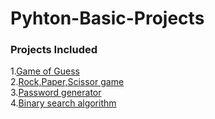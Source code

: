 # Pyhton-Basic-Projects
### Projects Included
1.[Game of Guess](https://github.com/AasaiAlangaram/Python-Basic-Projects/blob/master/Python%20Basic%20Projects.ipynb)\
2.[Rock,Paper,Scissor game](https://github.com/AasaiAlangaram/Python-Basic-Projects/blob/master/Python%20Basic%20Projects.ipynb)\
3.[Password generator](https://github.com/AasaiAlangaram/Python-Basic-Projects/blob/master/Python%20Basic%20Projects.ipynb)\
4.[Binary search algorithm](https://github.com/AasaiAlangaram/Python-Basic-Projects/blob/master/Python%20Basic%20Projects.ipynb)


